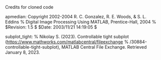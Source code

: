 Credits for cloned code

apmedian: 
Copyright 2002-2004 R. C. Gonzalez, R. E. Woods, & S. L. Eddins
%   Digital Image Processing Using MATLAB, Prentice-Hall, 2004
%   $Revision: 1.5 $  $Date: 2003/11/21 14:19:05 $

subplot_tight: 
% Nikolay S. (2023). Controllable tight subplot (https://www.mathworks.com/matlabcentral/fileexchange
% /30884-controllable-tight-subplot), MATLAB Central File Exchange. Retrieved January 8, 2023. 

